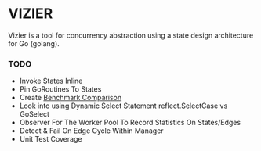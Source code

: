 # VIZIER
Vizier is a tool for concurrency abstraction using a state design architecture for Go (golang).

### TODO

- Invoke States Inline
- Pin GoRoutines To States
- Create [Benchmark Comparison](https://benchmarksgame-team.pages.debian.net/benchmarksgame/fastest/go-node.html)
- Look into using Dynamic Select Statement reflect.SelectCase vs GoSelect
- Observer For The Worker Pool To Record Statistics On States/Edges
- Detect & Fail On Edge Cycle Within Manager
- Unit Test Coverage
